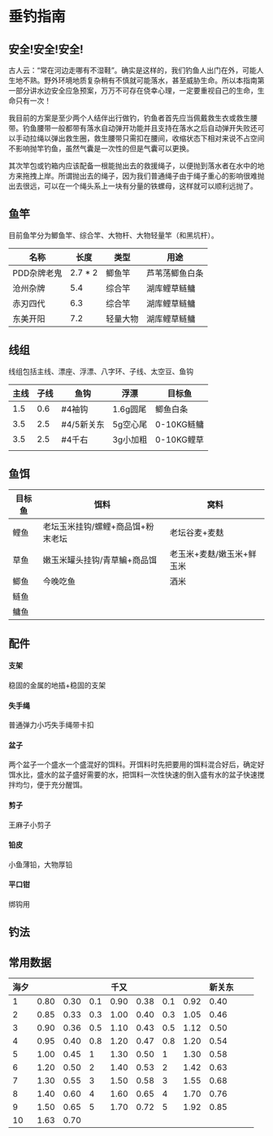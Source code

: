 # 垂钓指南

## 安全!安全!安全!

古人云：“常在河边走哪有不湿鞋”。确实是这样的，我们钓鱼人出门在外，可能人生地不熟。野外环境地质复杂稍有不慎就可能落水，甚至威胁生命。所以本指南第一部分讲水边安全应急预案，万万不可存在侥幸心理，一定要重视自己的生命，生命只有一次！

我目前的方案是至少两个人结伴出行做钓，钓鱼者首先应当佩戴救生衣或救生腰带。钓鱼腰带一般都带有落水自动弹开功能并且支持在落水之后自动弹开失败还可以手动拉绳以弹出救生圈，救生腰带只需扣在腰间，收缩状态下相对来说不占空间不影响抛竿钓鱼，虽然气囊是一次性的但是气囊可以更换。

其次竿包或钓箱内应该配备一根能抛出去的救援绳子，以便抛到落水者在水中的地方来拖拽上岸。所谓抛出去的绳子，因为我们普通绳子由于绳子重心的影响很难抛出去很远，可以在一个绳头系上一块有分量的铁螺母，这样就可以顺利远抛了。

## 鱼竿

目前鱼竿分为鲫鱼竿、综合竿、大物杆、大物轻量竿（和黑坑杆）。

| 名称        | 长度    | 类型     | 用途           |
| ----------- | ------- | -------- | -------------- |
| PDD杂牌老鬼 | 2.7 * 2 | 鲫鱼竿   | 芦苇荡鲫鱼白条 |
| 沧州杂牌    | 5.4     | 综合竿   | 湖库鲤草鲢鳙   |
| 赤刃四代    | 6.3     | 综合竿   | 湖库鲤草鲢鳙   |
| 东美开阳    | 7.2     | 轻量大物 | 湖库鲤草鲢鳙   |

## 线组

线组包括主线、漂座、浮漂、八字环、子线、太空豆、鱼钩

| 主线 | 子线 | 鱼钩       | 浮漂     | 目标鱼     |
| ---- | ---- | ---------- | -------- | ---------- |
| 1.5  | 0.6  | #4袖钩     | 1.6g圆尾 | 鲫鱼白条   |
| 3.5  | 2.5  | #4/5新关东 | 5g空心尾 | 0-10KG鲢鳙 |
| 3.5  | 2.5  | #4千右     | 3g小加粗 | 0-10KG鲤草 |
|      |      |            |          |            |

## 鱼饵

| 目标鱼 | 饵料                              | 窝料                      |
| ------ | --------------------------------- | ------------------------- |
| 鲤鱼   | 老坛玉米挂钩/螺鲤+商品饵+粉末老坛 | 老坛谷麦+麦麸             |
| 草鱼   | 嫩玉米罐头挂钩/青草鳊+商品饵      | 老玉米+麦麸/嫩玉米+鲜玉米 |
| 鲫鱼   | 今晚吃鱼                          | 酒米                      |
| 鲢鱼   |                                   |                           |
| 鳙鱼   |                                   |                           |

## 配件

#### 支架

稳固的金属的地插+稳固的支架

#### 失手绳

普通弹力小巧失手绳带卡扣

#### 盆子

两个盆子一个盛水一个盛混好的饵料。开饵料时先把要用的饵料混合好后，确定好饵水比，盛水的盆子盛好需要的水，把饵料一次性快速的倒入盛有水的盆子快速搅拌均匀，便于充分醒饵。

#### 剪子

王麻子小剪子

#### 铅皮

小鱼薄铅，大物厚铅

#### 平口钳

绑钩用

## 钓法

## 常用数据

| 海夕 |      |      |      | 千又 |      |      |      | 新关东 |      |      |
| ---- | ---- | ---- | ---- | ---- | ---- | ---- | ---- | ------ | ---- | ---- |
| 1    | 0.80 | 0.30 | 0.1  | 0.90 | 0.38 | 0.1  | 0.92 | 0.40   |      |      |
| 2    | 0.85 | 0.33 | 0.3  | 1.00 | 0.40 | 0.3  | 1.05 | 0.46   |      |      |
| 3    | 0.90 | 0.36 | 0.5  | 1.10 | 0.43 | 0.5  | 1.12 | 0.50   |      |      |
| 4    | 0.95 | 0.40 | 0.8  | 1.20 | 0.47 | 0.8  | 1.20 | 0.54   |      |      |
| 5    | 1.00 | 0.45 | 1    | 1.30 | 0.50 | 1    | 1.30 | 0.58   |      |      |
| 6    | 1.20 | 0.50 | 2    | 1.40 | 0.53 | 2    | 1.42 | 0.63   |      |      |
| 7    | 1.30 | 0.55 | 3    | 1.50 | 0.58 | 3    | 1.55 | 0.68   |      |      |
| 8    | 1.40 | 0.60 | 4    | 1.60 | 0.65 | 4    | 1.70 | 0.76   |      |      |
| 9    | 1.50 | 0.65 | 5    | 1.70 | 0.72 | 5    | 1.92 | 0.85   |      |      |
| 10   | 1.63 | 0.70 |      |      |      |      |      |        |      |      |



